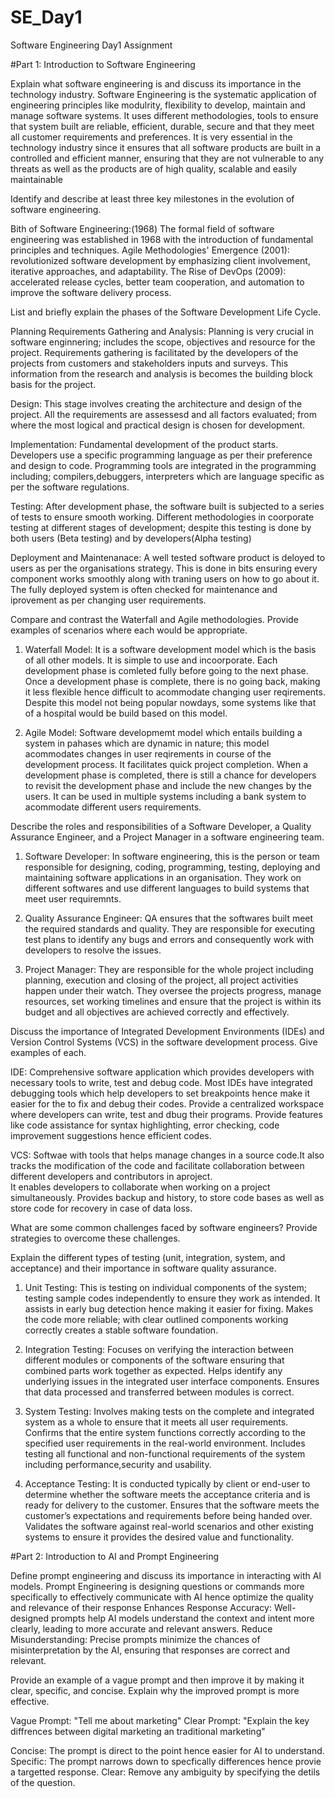 # SE_Day1
Software Engineering Day1 Assignment

#Part 1: Introduction to Software Engineering

Explain what software engineering is and discuss its importance in the technology industry.
Software Engineering is the systematic application of engineering principles like modulrity, flexibility to develop, maintain and manage software systems.
It uses different methodologies, tools to ensure that system built are reliable, efficient, durable, secure and that they meet all customer requirements and preferences.
It is very essential in the technology industry since it ensures that all software products are built in a controlled and efficient manner, ensuring that they are not vulnerable to any threats as well as the products are of high quality, scalable and easily maintainable

Identify and describe at least three key milestones in the evolution of software engineering.

Bith of Software Engineering:(1968) The formal field of software engineering was established in 1968 with the introduction of fundamental principles and techniques.
Agile Methodologies' Emergence (2001): revolutionized software development by emphasizing client involvement, iterative approaches, and adaptability.
The Rise of DevOps (2009): accelerated release cycles, better team cooperation, and automation to improve the software delivery process.

List and briefly explain the phases of the Software Development Life Cycle.

Planning Requirements Gathering and Analysis:
  Planning is very crucial in software enginnering; includes the scope, objectives and resource for the project.
  Requirements gathering is facilitated by the developers of the projects from customers and stakeholders inputs and surveys. This information from the research and analysis     is becomes the building block basis for the project. 
  
Design:
  This stage involves creating the architecture and design of the project. All the requirements are assessesd and all factors evaluated; from where the most logical and          practical design is chosen for development.
  
Implementation:
   Fundamental development of the product starts. Developers use a specific programming language as per their preference and design to code. Programming tools are integrated      in the programming including; compilers,debuggers, interpreters which are language specific as per the software regulations.
   
Testing:
   After development phase, the software built is subjected to a series of tests to ensure smooth working. Different methodologies in coorporate testing at different stages of    development; despite this testing is done by both users (Beta testing) and by developers(Alpha testing)
   
Deployment and Maintenanace:
   A well tested software product is deloyed to users as per the organisations strategy. This is done in bits ensuring every component works smoothly along with traning           users on how to go about it. The fully deployed system is often checked for maintenance and iprovement as per changing user requirements.

Compare and contrast the Waterfall and Agile methodologies. Provide examples of scenarios where each would be appropriate.

1. Waterfall Model:
   It is a software development model which is the basis of all other models. It is simple to use and incoorporate. Each development phase is comleted fully before going to       the next phase. Once a development phase is complete, there is no going back, making it less flexible hence difficult to acommodate changing user reqirements.
   Despite this model not being popular nowdays, some systems like that of a hospital would be build based on this model.

3. Agile Model:
   Software developmemt model which entails building a system in pahases which are dynamic in nature; this model acommodates changes in user reqirements in course of the          development process. It facilitates quick project completion. When a development phase is completed, there is still a chance for developers to revisit the development phase    and include the new changes by the users.
   It can be used in multiple systems including a bank system to acommodate different users requirements.

Describe the roles and responsibilities of a Software Developer, a Quality Assurance Engineer, and a Project Manager in a software engineering team.

1. Software Developer:
   In software engineering, this is the person or team responsible for designing, coding, programming, testing, deploying and maintaining software applications in an              organisation. They work on different softwares and use different languages to build systems that meet user requiremnts.
   
3. Quality Assurance Engineer:
   QA ensures that the softwares built meet the required standards and quality. They are responsible for executing test plans to identify any bugs and errors and consequently     work with developers to resolve the issues.
   
5. Project Manager:
   They are responsible for the whole project including planning, execution and closing of the project, all project activities happen under their watch. They oversee the          projects progress, manage resources, set working timelines and ensure that the project is within its budget and all objectives are achieved correctly and effectively.


Discuss the importance of Integrated Development Environments (IDEs) and Version Control Systems (VCS) in the software development process. Give examples of each.

IDE: Comprehensive software application which provides developers with necessary tools to write, test and debug code.
     Most IDEs have integrated debugging tools which help developers to set breakpoints hence make it easier for the to fix and debug their codes.
     Provide a centralized workspace where developers can write, test and dbug their programs.
     Provide features like code assistance for syntax highlighting, error checking, code improvement suggestions hence efficient codes.
     
VCS: Softwae with tools that helps manage changes in a source code.It also tracks the modification of the code and facilitate collaboration between different developers and         contributors in aproject.     
    It enables developers to collaborate when working on a project simultaneously.
    Provides backup and history, to store code bases as well as store code for recovery in case of data loss.
    
What are some common challenges faced by software engineers? Provide strategies to overcome these challenges.


Explain the different types of testing (unit, integration, system, and acceptance) and their importance in software quality assurance.

1. Unit Testing:
   This is testing on individual components of the system; testing sample codes independently to ensure they work as intended.
   It assists in early bug detection hence making it easier for fixing.
   Makes the code more reliable; with clear outlined components working correctly creates a stable software foundation.
   
3. Integration Testing:
   Focuses on verifying the interaction between different modules or components of the software ensuring that combined parts work together as expected.
   Helps identify any underlying issues in the integrated user interface components.
   Ensures that data processed and transferred between modules is correct.
   
5. System Testing:
   Involves making tests on the complete and integrated system as a whole to ensure that it meets all user requirements.
   Confirms that the entire system functions correctly according to the specified user requirements in the real-world environment.
   Includes testing all functional and non-functional requirements of the system including performance,security and usability.
   
7. Acceptance Testing:
   It is conducted typically by client or end-user to determine whether the software meets the acceptance criteria and is ready for delivery to the customer.
   Ensures that the software meets the customer’s expectations and requirements before being handed over.
   Validates the software against real-world scenarios and other existing systems to ensure it provides the desired value and functionality.

#Part 2: Introduction to AI and Prompt Engineering


Define prompt engineering and discuss its importance in interacting with AI models.
Prompt Engineering is designing questions or commands more specifically to effectively communicate with AI hence optimize the quality and relevance of their response
 Enhances Response Accuracy: Well-designed prompts help AI models understand the context and intent more clearly, leading to more accurate and relevant answers.
 Reduce Misunderstanding: Precise prompts minimize the chances of misinterpretation by the AI, ensuring that responses are correct and relevant.

Provide an example of a vague prompt and then improve it by making it clear, specific, and concise. Explain why the improved prompt is more effective.

Vague Prompt: 
"Tell me about marketing"
Clear Prompt:
"Explain the key diffrences between digital marketing an traditional marketing"

Concise: The prompt is direct to the point hence easier for AI to understand.
Specific: The prompt narrows down to specfically differences hence provie a targetted response. 
Clear: Remove any ambiguity by specifying the detils of the question.
